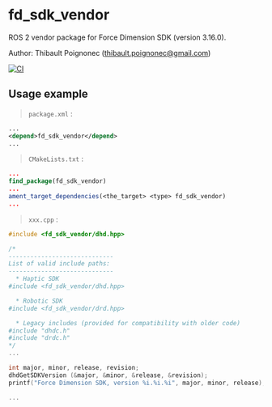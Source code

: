 # fd_sdk_vendor
ROS 2 vendor package for Force Dimension SDK (version 3.16.0).

Author: Thibault Poignonec (thibault.poignonec@gmail.com)

[![CI](https://github.com/tpoignonec/fd_sdk_vendor/actions/workflows/ci.yml/badge.svg)](https://github.com/tpoignonec/fd_sdk_vendor/actions/workflows/ci.yml)

## Usage example


> `package.xml` :
```xml
...
<depend>fd_sdk_vendor</depend>
...
```

> `CMakeLists.txt` :
```cmake
...
find_package(fd_sdk_vendor)
...
ament_target_dependencies(<the_target> <type> fd_sdk_vendor)
...
```
> `xxx.cpp` :
```cpp
#include <fd_sdk_vendor/dhd.hpp>

/*
-----------------------------
List of valid include paths:
-----------------------------
  * Haptic SDK
#include <fd_sdk_vendor/dhd.hpp>

  * Robotic SDK
#include <fd_sdk_vendor/drd.hpp>

  * Legacy includes (provided for compatibility with older code)
#include "dhdc.h"
#include "drdc.h"
*/
...

int major, minor, release, revision;
dhdGetSDKVersion (&major, &minor, &release, &revision);
printf("Force Dimension SDK, version %i.%i.%i", major, minor, release);

...
```
